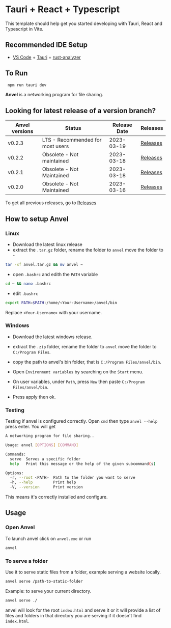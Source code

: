 # Tauri + React + Typescript

This template should help get you started developing with Tauri, React and Typescript in Vite.

## Recommended IDE Setup

- [VS Code](https://code.visualstudio.com/) + [Tauri](https://marketplace.visualstudio.com/items?itemName=tauri-apps.tauri-vscode) + [rust-analyzer](https://marketplace.visualstudio.com/items?itemName=rust-lang.rust-analyzer)

## To Run
```bash
 npm run tauri dev
```


__Anvel__ is a networking program for file sharing.

## Looking for latest release of a version branch?

| __Anvel versions__ | __Status__ | __Release Date__ | __Releases__ |
|--------------------|------------|------------------|--------------|
| v0.2.3 | LTS - Recommended for most users | 2023-03-19 | [Releases](./releases.md) |
| v0.2.2 | Obsolete - Not maintained | 2023-03-18 | [Releases](./releases.md) |
| v0.2.1 | Obsolete - Not Maintained | 2023-03-18 | [Releases](./releases.md) |
| v0.2.0 | Obsolete - Not Maintained | 2023-03-16 | [Releases](./releases.md) |

To get all previous releases, go to [Releases](./releases.md)

## How to setup Anvel

### Linux
* Download the latest linux release
* extract the `.tar.gz` folder, rename the folder to `anvel` move the folder to `~`

```bash
tar -xf anvel.tar.gz && mv anvel ~
```
* open `.bashrc` and edith the `PATH` variable

```bash
cd ~ && nano .bashrc
```
* edit `.bashrc`
```bash
export PATH=$PATH:/home/<Your-Username>/anvel/bin
```
Replace `<Your-Username>` with your username.


### Windows
* Download the latest windows release.

* extract the `.zip` folder, rename the folder to `anvel` move the folder to `C:/Program Files`.

* copy the path to anvel's bin folder, that is `C:/Program Files/anvel/bin`.

* Open `Environment variables` by searching on the `Start` menu.

* On user variables, under `Path`, press `New` then paste `C:/Program Files/anvel/bin`.

* Press apply then ok.


### Testing
Testing if anvel is configured correctly. Open `cmd` then type `anvel --help` press enter.
You will get 
```bash
A networking program for file sharing..

Usage: anvel [OPTIONS] [COMMAND]

Commands:
  serve  Serves a specific folder
  help   Print this message or the help of the given subcommand(s)

Options:
  -r, --root <PATH>  Path to the folder you want to serve
  -h, --help         Print help
  -V, --version      Print version
```
This means it's correctly installed and configure.


## Usage 

### Open Anvel
To launch anvel click on `anvel.exe` or run 
```bash
anvel
```

### To serve a folder
Use it to serve static files from a folder, example serving a website locally.

```bash
anvel serve /path-to-static-folder
```
Example: to serve your current directory.
```bash
anvel serve ./
```
anvel will look for the root `index.html` and serve it or it will provide a list of files and folders in that directory you are serving if it doesn't find `index.html`.
